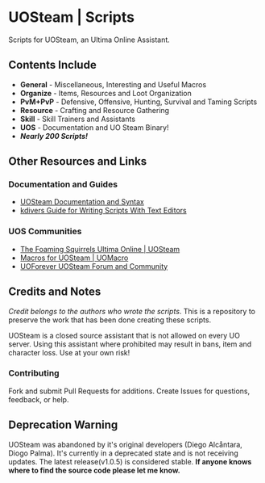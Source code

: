 # UOSteam | Scripts

Scripts for UOSteam, an Ultima Online Assistant.

## Contents Include

* **General** - Miscellaneous, Interesting and Useful Macros
* **Organize** - Items, Resources and Loot Organization
* **PvM+PvP** -  Defensive, Offensive, Hunting, Survival and Taming Scripts
* **Resource** - Crafting and Resource Gathering
* **Skill** - Skill Trainers and Assistants
* **UOS** - Documentation and UO Steam Binary!
* ***Nearly 200 Scripts!***

## Other Resources and Links

### Documentation and Guides

* [UOSteam Documentation and Syntax](https://github.com/her/uosteam/blob/master/uos/UOSteamDocumentation.pdf)
* [kdivers Guide for  Writing Scripts With Text Editors](http://www.uoforum.com/threads/notepad-user-defined-language-pack-for-uosteam.78361/)

### UOS Communities

* [The Foaming Squirrels Ultima Online | UOSteam](http://dfiexperience.wix.com/foamingsquirrels#!steam/c24dh)
* [Macros for UOSteam | UOMacro](http://greeduo.wix.com/uomacro#!macros-for-uosteam/c1kh5)
* [UOForever UOSteam Forum and Community](http://www.uoforum.com/forums/uosteam.55/)

## Credits and Notes

*Credit belongs to the authors who wrote the scripts*.
This is a repository to preserve the work that has been done
creating these scripts.

UOSteam is a closed source assistant that is not allowed
on every UO server. Using this assistant where prohibited
may result in bans, item and character loss. Use at your
own risk!

### Contributing

Fork and submit Pull Requests for additions. Create Issues
for questions, feedback, or help.

## Deprecation Warning

UOSteam was abandoned by it's original developers
(Diego Alcåntara, Diogo Palma). It's currently in a
deprecated state and is not receiving
updates. The latest release(v1.0.5) is considered stable.
**If anyone knows where to find the source code
please let me know.**
